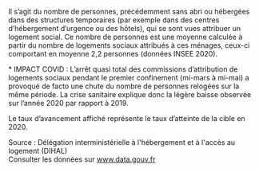 <p>
Il s’agit du nombre de personnes, précédemment sans abri ou hébergées dans des structures temporaires (par exemple dans des centres d’hébergement d’urgence ou des hôtels), qui se sont vues attribuer un logement social. Ce nombre de personnes est une moyenne calculée à partir du nombre de logements sociaux attribués à ces ménages, ceux-ci comportant en moyenne 2,2 personnes (données INSEE 2020).
</p>
<p>
* IMPACT COVID : L’arrêt quasi total des commissions d’attribution de logements sociaux pendant le premier confinement (mi-mars à mi-mai) a provoqué de facto une chute du nombre de personnes relogées sur la même période. La crise sanitaire explique donc la légère baisse observée sur l’année 2020 par rapport à 2019.</p>
<p>
Le taux d’avancement affiché représente le taux d’atteinte de la cible en 2020.</p>
<p class="font-italic body-2">Source : Délégation interministérielle à l'hébergement et à l'accès au logement (DIHAL) <br> Consulter les données sur <a target="_blank" href="https://www.data.gouv.fr/fr/datasets/barometre-des-resultats-de-laction-publique/">www.data.gouv.fr</a></p>
